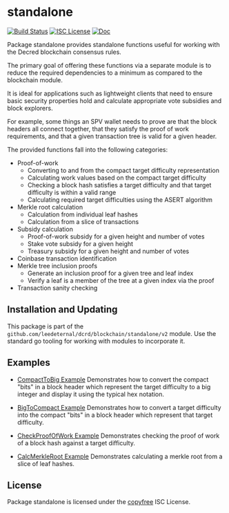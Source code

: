 standalone
==========

[![Build Status](https://github.com/leedeternal/dcrd/workflows/Build%20and%20Test/badge.svg)](https://github.com/leedeternal/dcrd/actions)
[![ISC License](https://img.shields.io/badge/license-ISC-blue.svg)](http://copyfree.org)
[![Doc](https://img.shields.io/badge/doc-reference-blue.svg)](https://pkg.go.dev/github.com/leedeternal/dcrd/blockchain/standalone/v2)

Package standalone provides standalone functions useful for working with the
Decred blockchain consensus rules.

The primary goal of offering these functions via a separate module is to reduce
the required dependencies to a minimum as compared to the blockchain module.

It is ideal for applications such as lightweight clients that need to ensure
basic security properties hold and calculate appropriate vote subsidies and
block explorers.

For example, some things an SPV wallet needs to prove are that the block headers
all connect together, that they satisfy the proof of work requirements, and that
a given transaction tree is valid for a given header.

The provided functions fall into the following categories:

- Proof-of-work
  - Converting to and from the compact target difficulty representation
  - Calculating work values based on the compact target difficulty
  - Checking a block hash satisfies a target difficulty and that target
    difficulty is within a valid range
  - Calculating required target difficulties using the ASERT algorithm
- Merkle root calculation
  - Calculation from individual leaf hashes
  - Calculation from a slice of transactions
- Subsidy calculation
  - Proof-of-work subsidy for a given height and number of votes
  - Stake vote subsidy for a given height
  - Treasury subsidy for a given height and number of votes
- Coinbase transaction identification
 - Merkle tree inclusion proofs
   - Generate an inclusion proof for a given tree and leaf index
   - Verify a leaf is a member of the tree at a given index via the proof
- Transaction sanity checking

## Installation and Updating

This package is part of the `github.com/leedeternal/dcrd/blockchain/standalone/v2`
module.  Use the standard go tooling for working with modules to incorporate it.

## Examples

* [CompactToBig Example](https://pkg.go.dev/github.com/leedeternal/dcrd/blockchain/standalone#example-CompactToBig)
  Demonstrates how to convert the compact "bits" in a block header which
  represent the target difficulty to a big integer and display it using the
  typical hex notation.

* [BigToCompact Example](https://pkg.go.dev/github.com/leedeternal/dcrd/blockchain/standalone#example-BigToCompact)
  Demonstrates how to convert a target difficulty into the compact "bits" in a
  block header which represent that target difficulty.

* [CheckProofOfWork Example](https://pkg.go.dev/github.com/leedeternal/dcrd/blockchain/standalone#example-CheckProofOfWork)
  Demonstrates checking the proof of work of a block hash against a target
  difficulty.

* [CalcMerkleRoot Example](https://pkg.go.dev/github.com/leedeternal/dcrd/blockchain/standalone#example-CalcMerkleRoot)
  Demonstrates calculating a merkle root from a slice of leaf hashes.

## License

Package standalone is licensed under the [copyfree](http://copyfree.org) ISC
License.
